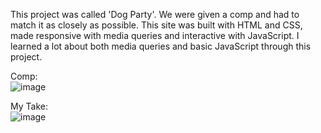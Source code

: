 This project was called 'Dog Party'. We were given a comp and had to match it as closely as possible. This site was built with HTML and CSS, made responsive with media queries and interactive with JavaScript. I learned a lot about both media queries and basic JavaScript through this project.

Comp: <br>
![image](https://user-images.githubusercontent.com/34728115/49346903-ff427a80-f655-11e8-9c51-dfc5cf67f52c.png)

My Take: <br>
![image](https://user-images.githubusercontent.com/34728115/49346904-02d60180-f656-11e8-8ee8-24ee1442a147.png)
